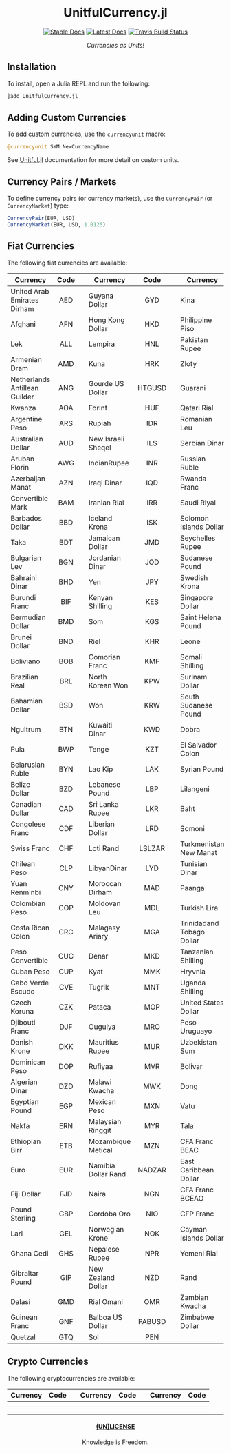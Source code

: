 <div align="center">

# UnitfulCurrency.jl

[![Stable Docs](https://img.shields.io/badge/docs-stable-blue.svg)](https://bhgomes.github.io/UnitfulCurrency.jl/stable)
[![Latest Docs](https://img.shields.io/badge/docs-latest-blue.svg)](https://bhgomes.github.io/UnitfulCurrency.jl/latest)
[![Travis Build Status](https://travis-ci.com/bhgomes/UnitfulCurrency.jl.svg?branch=master)](https://travis-ci.com/bhgomes/UnitfulCurrency.jl)

_Currencies as Units!_

</div>

## Installation

To install, open a Julia REPL and run the following:

```julia
]add UnitfulCurrency.jl
```

## Adding Custom Currencies

To add custom currencies, use the `currencyunit` macro:

```julia
@currencyunit SYM NewCurrencyName
```

See [Unitful.jl](https://github.com/PainterQubits/Unitful.jl) documentation for more detail on custom units.

## Currency Pairs / Markets

To define currency pairs (or currency markets), use the `CurrencyPair` (or `CurrencyMarket`) type:

```julia
CurrencyPair(EUR, USD)
CurrencyMarket(EUR, USD, 1.0126)
```

## Fiat Currencies

The following fiat currencies are available:

| Currency | Code |   | Currency | Code |   | Currency | Code |
|----------|:----:|:-:|----------|:----:|:-:|----------|:----:|
| United Arab Emirates Dirham | AED || Guyana Dollar | GYD || Kina | PGK |
| Afghani | AFN || Hong Kong Dollar | HKD || Philippine Piso | PHP |
| Lek | ALL || Lempira | HNL || Pakistan Rupee | PKR |
| Armenian Dram | AMD || Kuna | HRK || Zloty | PLN |
| Netherlands Antillean Guilder | ANG || Gourde US Dollar | HTGUSD || Guarani | PYG |
| Kwanza | AOA || Forint | HUF || Qatari Rial | QAR |
| Argentine Peso | ARS || Rupiah | IDR || Romanian Leu | RON |
| Australian Dollar | AUD || New Israeli Sheqel | ILS || Serbian Dinar | RSD |
| Aruban Florin | AWG || IndianRupee | INR || Russian Ruble | RUB |
| Azerbaijan Manat | AZN || Iraqi Dinar | IQD || Rwanda Franc | RWF |
| Convertible Mark | BAM || Iranian Rial | IRR || Saudi Riyal | SAR |
| Barbados Dollar | BBD || Iceland Krona | ISK || Solomon Islands Dollar | SBD |
| Taka | BDT || Jamaican Dollar | JMD || Seychelles Rupee | SCR |
| Bulgarian Lev | BGN || Jordanian Dinar | JOD || Sudanese Pound | SDG |
| Bahraini Dinar | BHD || Yen | JPY || Swedish Krona | SEK |
| Burundi Franc | BIF || Kenyan Shilling | KES || Singapore Dollar | SGD |
| Bermudian Dollar | BMD || Som | KGS || Saint Helena Pound | SHP |
| Brunei Dollar | BND || Riel | KHR || Leone | SLL |
| Boliviano | BOB || Comorian Franc | KMF || Somali Shilling | SOS |
| Brazilian Real | BRL || North Korean Won | KPW || Surinam Dollar | SRD |
| Bahamian Dollar | BSD || Won | KRW || South Sudanese Pound | SSP |
| Ngultrum | BTN || Kuwaiti Dinar | KWD || Dobra | STD |
| Pula | BWP || Tenge | KZT || El Salvador Colon | SVC |
| Belarusian Ruble | BYN || Lao Kip | LAK || Syrian Pound | SYP |
| Belize Dollar | BZD || Lebanese Pound | LBP || Lilangeni | SZL |
| Canadian Dollar | CAD || Sri Lanka Rupee | LKR || Baht | THB |
| Congolese Franc | CDF || Liberian Dollar | LRD || Somoni | TJS |
| Swiss Franc | CHF || Loti Rand | LSLZAR || Turkmenistan New Manat | TMT |
| Chilean Peso | CLP || LibyanDinar | LYD || Tunisian Dinar | TND |
| Yuan Renminbi | CNY || Moroccan Dirham | MAD || Paanga | TOP |
| Colombian Peso | COP || Moldovan Leu | MDL || Turkish Lira | TRY |
| Costa Rican Colon | CRC || Malagasy Ariary | MGA || Trinidadand Tobago Dollar | TTD |
| Peso Convertible | CUC || Denar | MKD || Tanzanian Shilling | TZS |
| Cuban Peso | CUP || Kyat | MMK || Hryvnia | UAH |
| Cabo Verde Escudo | CVE || Tugrik | MNT || Uganda Shilling | UGX |
| Czech Koruna | CZK || Pataca | MOP || United States Dollar | USD |
| Djibouti Franc | DJF || Ouguiya | MRO || Peso Uruguayo | UYU |
| Danish Krone | DKK || Mauritius Rupee | MUR || Uzbekistan Sum | UZS |
| Dominican Peso | DOP || Rufiyaa | MVR || Bolivar | VEF |
| Algerian Dinar | DZD || Malawi Kwacha | MWK || Dong | VND |
| Egyptian Pound | EGP || Mexican Peso | MXN || Vatu | VUV |
| Nakfa | ERN || Malaysian Ringgit | MYR || Tala | WST |
| Ethiopian Birr | ETB || Mozambique Metical | MZN || CFA Franc BEAC | XAF |
| Euro | EUR || Namibia Dollar Rand | NADZAR || East Caribbean Dollar | XCD |
| Fiji Dollar | FJD || Naira | NGN || CFA Franc BCEAO | XOF |
| Pound Sterling | GBP || Cordoba Oro | NIO || CFP Franc | XPF |
| Lari | GEL || Norwegian Krone | NOK || Cayman Islands Dollar | XYD |
| Ghana Cedi | GHS || Nepalese Rupee | NPR || Yemeni Rial | YER |
| Gibraltar Pound | GIP || New Zealand Dollar | NZD || Rand | ZAR |
| Dalasi | GMD || Rial Omani | OMR || Zambian Kwacha | ZMW |
| Guinean Franc | GNF || Balboa US Dollar | PABUSD || Zimbabwe Dollar | ZWL |
| Quetzal | GTQ || Sol | PEN ||  |  |

## Crypto Currencies

The following cryptocurrencies are available:

| Currency | Code |   | Currency | Code |   | Currency | Code |
|----------|:----:|:-:|----------|:----:|:-:|----------|:----:|
|  |  ||  |  ||  |  |
|  |  ||  |  ||  |  |

---
<div align="center">

#### [(UN)LICENSE](UNLICENSE)
Knowledge is Freedom.
</div>
